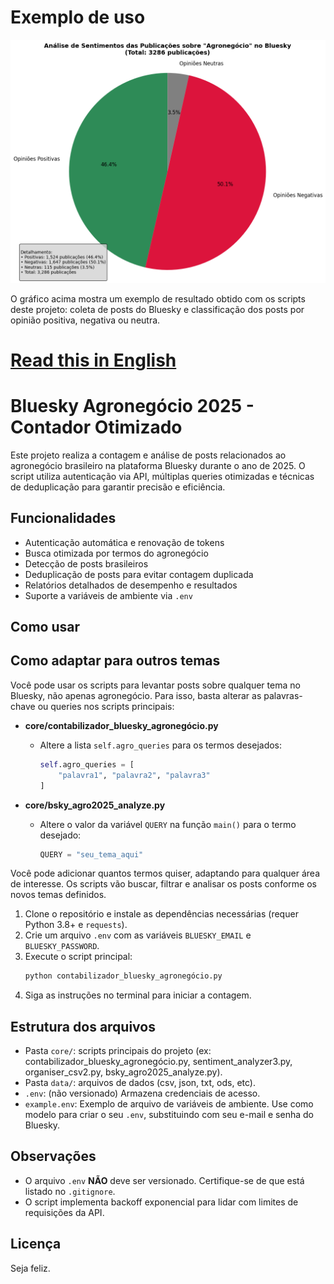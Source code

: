 # Exemplo de uso

![Exemplo de gráfico de análise de sentimento](images/graphic_example_bsky-mining.png)

O gráfico acima mostra um exemplo de resultado obtido com os scripts deste projeto: coleta de posts do Bluesky e classificação dos posts por opinião positiva, negativa ou neutra.
# [Read this in English](README_en.md)
# Bluesky Agronegócio 2025 - Contador Otimizado

Este projeto realiza a contagem e análise de posts relacionados ao agronegócio brasileiro na plataforma Bluesky durante o ano de 2025. O script utiliza autenticação via API, múltiplas queries otimizadas e técnicas de deduplicação para garantir precisão e eficiência.

## Funcionalidades
- Autenticação automática e renovação de tokens
- Busca otimizada por termos do agronegócio
- Detecção de posts brasileiros
- Deduplicação de posts para evitar contagem duplicada
- Relatórios detalhados de desempenho e resultados
- Suporte a variáveis de ambiente via `.env`

## Como usar
## Como adaptar para outros temas

Você pode usar os scripts para levantar posts sobre qualquer tema no Bluesky, não apenas agronegócio. Para isso, basta alterar as palavras-chave ou queries nos scripts principais:

- **core/contabilizador_bluesky_agronegócio.py**
  - Altere a lista `self.agro_queries` para os termos desejados:
    ```python
    self.agro_queries = [
        "palavra1", "palavra2", "palavra3"
    ]
    ```

- **core/bsky_agro2025_analyze.py**
  - Altere o valor da variável `QUERY` na função `main()` para o termo desejado:
    ```python
    QUERY = "seu_tema_aqui"
    ```

Você pode adicionar quantos termos quiser, adaptando para qualquer área de interesse. Os scripts vão buscar, filtrar e analisar os posts conforme os novos temas definidos.
1. Clone o repositório e instale as dependências necessárias (requer Python 3.8+ e `requests`).
2. Crie um arquivo `.env` com as variáveis `BLUESKY_EMAIL` e `BLUESKY_PASSWORD`.
3. Execute o script principal:
   ```bash
   python contabilizador_bluesky_agronegócio.py
   ```
4. Siga as instruções no terminal para iniciar a contagem.

## Estrutura dos arquivos
- Pasta `core/`: scripts principais do projeto (ex: contabilizador_bluesky_agronegócio.py, sentiment_analyzer3.py, organiser_csv2.py, bsky_agro2025_analyze.py).
- Pasta `data/`: arquivos de dados (csv, json, txt, ods, etc).
- `.env`: (não versionado) Armazena credenciais de acesso.
- `example.env`: Exemplo de arquivo de variáveis de ambiente. Use como modelo para criar o seu `.env`, substituindo com seu e-mail e senha do Bluesky.

## Observações
- O arquivo `.env` **NÃO** deve ser versionado. Certifique-se de que está listado no `.gitignore`.
- O script implementa backoff exponencial para lidar com limites de requisições da API.

## Licença
Seja feliz.